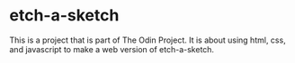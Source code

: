 # etch-a-sketch
This is a project that is part of The Odin Project. It is about using html, css, and javascript to make a web version of etch-a-sketch.